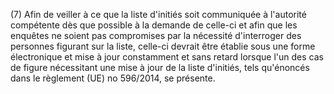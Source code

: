 (7) Afin de veiller à ce que la liste d'initiés soit communiquée à l'autorité compétente dès que possible à la demande de celle-ci et afin que les enquêtes ne soient pas compromises par la nécessité d'interroger des personnes figurant sur la liste, celle-ci devrait être établie sous une forme électronique et mise à jour constamment et sans retard lorsque l'un des cas de figure nécessitant une mise à jour de la liste d'initiés, tels qu'énoncés dans le règlement (UE) no 596/2014, se présente.